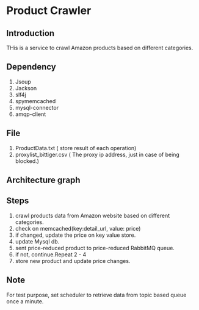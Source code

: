# Product Crawler

## Introduction
THis is a service to crawl Amazon products based on different categories.

## Dependency
1. Jsoup
2. Jackson
3. slf4j
4. spymemcached
5. mysql-connector
6. amqp-client

## File
1. ProductData.txt ( store result of each operation)
2. proxylist_bittiger.csv ( The proxy ip address, just in case of being blocked.)

## Architecture graph

## Steps
1. crawl products data from Amazon website based on different categories.
2. check on memcached(key:detail_url, value: price)
3. if changed, update the price on key value store.
4. update Mysql db.
5. sent price-reduced product to price-reduced RabbitMQ queue. 
6. if not, continue.Repeat 2 - 4
7. store new product and update price changes.

## Note

For test purpose, set scheduler to retrieve data from topic based  queue once a minute.

